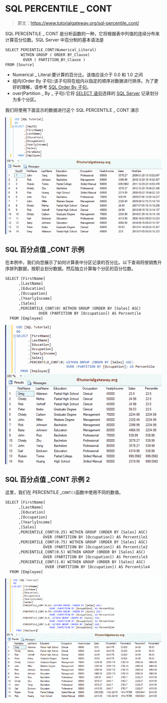 # SQL PERCENTILE _ CONT

> 原文：<https://www.tutorialgateway.org/sql-percentile_cont/>

SQL PERCENTILE _ CONT 是分析函数的一种，它将根据表中列值的连续分布来计算百分位数。SQL Server 中百分制的基本语法是

```
SELECT PERCENTILE_CONT(Numerical_Literal)
       WITHIN GROUP ( ORDER BY_Clause)
        OVER ( PARTITION_BY_Clause )
FROM [Source]
```

*   Numerical _ Literal:要计算的百分比。该值应该介于 0.0 和 1.0 之间
*   组内(Order By 子句):该子句将在组内以指定的顺序对数据进行排序。为了更好的理解，请参考 [SQL Order By 子句](https://www.tutorialgateway.org/sql-order-by-clause/)。
*   over(Partition _ By _ 子句):它将 [SELECT 语句](https://www.tutorialgateway.org/sql-select-statement/)选择的 [SQL Server](https://www.tutorialgateway.org/sql/) 记录划分为多个分区。

我们将使用下面显示的数据进行这个 SQL PERCENTILE _ CONT 演示

![SQL PERCENTILE_CONT 1](img/b40da64b5add370c7e1aa7c8d2322b8f.png)

## SQL 百分点值 _CONT 示例

在本例中，我们向您展示了如何计算表中分区记录的百分比。以下查询将按销售升序排列数据，按职业划分数据。然后独立计算每个分区的百分位数。

```
SELECT [FirstName]
      ,[LastName]
      ,[Education]
      ,[Occupation]
      ,[YearlyIncome]
      ,[Sales]
      ,PERCENTILE_CONT(0) WITHIN GROUP (ORDER BY [Sales] ASC)
			   OVER (PARTITION BY [Occupation]) AS Percentile 
  FROM [Employee]
```

![SQL PERCENTILE_CONT 2](img/5a427fb98b328826f015e7f4bfc41476.png)

## SQL 百分点值 _CONT 示例 2

这里，我们在 PERCENTILE _`CONT()`函数中使用不同的数值。

```
SELECT [FirstName]
      ,[LastName]
      ,[Education]
      ,[Occupation]
      ,[YearlyIncome]
      ,[Sales]
      ,PERCENTILE_CONT(0.25) WITHIN GROUP (ORDER BY [Sales] ASC)
			     OVER (PARTITION BY [Occupation]) AS Percentile1  
      ,PERCENTILE_CONT(0.75) WITHIN GROUP (ORDER BY [Sales] ASC)
			     OVER (PARTITION BY [Occupation]) AS Percentile2 
      ,PERCENTILE_CONT(0.5) WITHIN GROUP (ORDER BY [Sales] ASC)
			     OVER (PARTITION BY [Occupation]) AS Percentile3 
      ,PERCENTILE_CONT(1.0) WITHIN GROUP (ORDER BY [Sales] ASC)
			      OVER (PARTITION BY [Occupation]) AS Percentile4 
  FROM [Employee]
```

![SQL PERCENTILE_CONT 3](img/b129af2d1d55e99618817a8e078237bc.png)